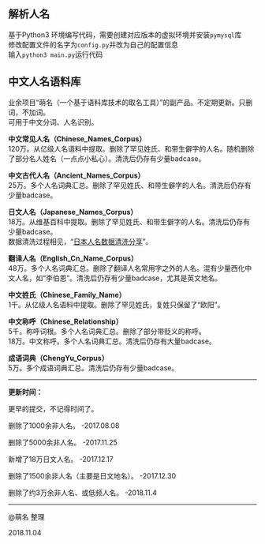 ## 解析人名
基于Python3 环境编写代码，需要创建对应版本的虚拟环境并安装`pymysql`库  
修改配置文件的名字为`config.py`并改为自己的配置信息  
输入`python3 main.py`运行代码 
## 中文人名语料库
业余项目“萌名（一个基于语料库技术的取名工具）”的副产品。不定期更新。只删词，不加词。</br>
可用于中文分词、人名识别。

<strong>中文常见人名（Chinese_Names_Corpus）</strong></br>
120万。从亿级人名语料中提取。删除了罕见姓氏、和带生僻字的人名。随机删除了部分名人姓名（一点点小私心）。清洗后仍存有少量badcase。

<strong>中文古代人名（Ancient_Names_Corpus）</strong></br>
25万。多个人名词典汇总。删除了罕见姓氏、和带生僻字的人名。清洗后仍存有少量badcase。

<strong>日文人名（Japanese_Names_Corpus）</strong></br>
18万。从维基百科中提取。删除了罕见姓氏、和带生僻字的人名。清洗后仍存有少量badcase。</br>
数据清洗过程相见，“[日本人名数据清洗分享](https://github.com/wainshine/Chinese-Names-Corpus/issues/4)”。

<strong>翻译人名（English_Cn_Name_Corpus）</strong></br>
48万。多个人名词典汇总。删除了翻译人名常用字之外的人名。混有少量西化中文人名，如“李伯恩”。清洗后仍存有少量badcase，尤其是英文地名。

<strong>中文姓氏（Chinese_Family_Name）</strong></br>
1千。从亿级人名语料中提取。删除了罕见姓氏，复姓只保留了“欧阳”。

<strong>中文称呼（Chinese_Relationship）</strong></br>
5千。称呼词根。多个人名词典汇总。删除了部分带贬义的称呼。</br>
18万。中文称呼。多个人名词典汇总。清洗后仍存有大量badcase。

<strong>成语词典（ChengYu_Corpus）</strong></br>
5万。多个成语词典汇总。清洗后仍存有少量badcase。

---

<strong>更新时间：</strong>

更早的提交，不记得时间了。

删除了1000余非人名。 -2017.08.08

删除了5000余非人名。 -2017.11.25

新增了18万日文人名。 -2017.12.17

删除了1500余非人名（主要是日文地名）。 -2017.12.30

删除了约3万余非人名、或低频人名。 -2018.11.4

---

@萌名 整理

2018.11.04
